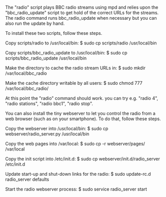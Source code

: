 The "radio" script plays BBC radio streams using mpd and relies upon the "bbc_radio_update" script to get hold of the correct URLs for the streams. The radio command runs bbc_radio_update when necessary but you can also run the update by hand.

To install these two scripts, follow these steps.

Copy scripts/radio to /usr/local/bin:
$ sudo cp scripts/radio /usr/local/bin

Copy scripts/bbc_radio_update to /usr/local/bin:
$ sudo cp scripts/bbc_radio_update /usr/local/bin

Make the directory to cache the radio stream URLs in:
$ sudo mkdir /var/local/bbc_radio

Make the cache directory writable by all users:
$ sudo chmod 777 /var/local/bbc_radio/

At this point the "radio" command should work.
you can try e.g. "radio 4", "radio stations", "radio bbc1", "radio stop".

You can also install the tiny webserver to let you control the radio from a web browser (such as on your smartphone). To do that, follow these steps.

Copy the webserver into /usr/local/bin:
$ sudo cp webserver/radio_server.py /usr/local/bin

Copy the web pages into /var/local:
$ sudo cp -r webserver/pages/ /var/local

Copy the init script into /etc/init.d:
$ sudo cp webserver/init.d/radio_server /etc/init.d

Update start-up and shut-down links for the radio:
$ sudo update-rc.d radio_server defaults

Start the radio webserver process:
$ sudo service radio_server start
